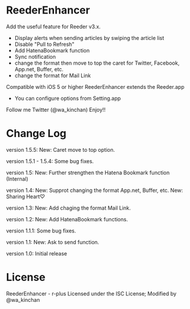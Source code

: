 # ReederEnhancer
Add the useful feature for Reeder v3.x.

* Display alerts when sending articles by swiping the article list
* Disable "Pull to Refresh"
* Add HatenaBookmark function
* Sync notification
* change the format then move to top the caret for Twitter, Facebook, App.net, Buffer, etc.
* change the format for Mail Link

Compatible with iOS 5 or higher
ReederEnhancer extends the Reeder.app

* You can configure options from Setting.app

Follow me Twitter (@wa_kinchan)
Enjoy!!

# Change Log
version 1.5.5:
New: Caret move to top option.

version 1.5.1 - 1.5.4:
Some bug fixes.

version 1.5:
New: Further strengthen the Hatena Bookmark function (Internal)

version 1.4:
New: Supprot changing the format App.net, Buffer, etc.
New: Sharing Heart♡

version 1.3:
New: Add chaging the format Mail Link.

version 1.2:
New: Add HatenaBookmark functions.

version 1.1.1:
Some bug fixes.

version 1.1:
New: Ask to send function.

version 1.0:
Initial release

# License
ReederEnhancer - r-plus Licensed under the ISC License; Modified by @wa_kinchan
